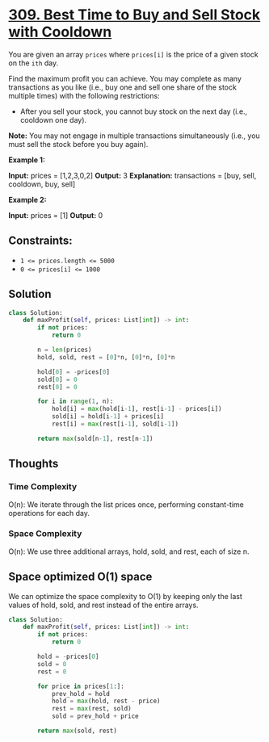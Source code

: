# [309. Best Time to Buy and Sell Stock with Cooldown](https://leetcode.com/problems/best-time-to-buy-and-sell-stock-with-cooldown/)

You are given an array `prices` where `prices[i]` is the price of a given stock on the `ith` day.

Find the maximum profit you can achieve. You may complete as many transactions as you like (i.e., buy one and sell one share of the stock multiple times) with the following restrictions:

- After you sell your stock, you cannot buy stock on the next day (i.e., cooldown one day).

**Note:** You may not engage in multiple transactions simultaneously (i.e., you must sell the stock before you buy again).

**Example 1:**

**Input:** prices = [1,2,3,0,2]
**Output:** 3
**Explanation:** transactions = [buy, sell, cooldown, buy, sell]

**Example 2:**

**Input:** prices = [1]
**Output:** 0

## **Constraints:**

- `1 <= prices.length <= 5000`
- `0 <= prices[i] <= 1000`

## Solution

```python
class Solution:
    def maxProfit(self, prices: List[int]) -> int:
        if not prices:
            return 0

        n = len(prices)
        hold, sold, rest = [0]*n, [0]*n, [0]*n

        hold[0] = -prices[0]
        sold[0] = 0
        rest[0] = 0

        for i in range(1, n):
            hold[i] = max(hold[i-1], rest[i-1] - prices[i])
            sold[i] = hold[i-1] + prices[i]
            rest[i] = max(rest[i-1], sold[i-1])

        return max(sold[n-1], rest[n-1])


```

## Thoughts

### Time Complexity

O(n): We iterate through the list prices once, performing constant-time operations for each day.

### Space Complexity

O(n): We use three additional arrays, hold, sold, and rest, each of size n.

## Space optimized O(1) space

We can optimize the space complexity to O(1) by keeping only the last values of hold, sold, and rest instead of the entire arrays.

```python
class Solution:
    def maxProfit(self, prices: List[int]) -> int:
        if not prices:
            return 0

        hold = -prices[0]
        sold = 0
        rest = 0

        for price in prices[1:]:
            prev_hold = hold
            hold = max(hold, rest - price)
            rest = max(rest, sold)
            sold = prev_hold + price

        return max(sold, rest)
```
